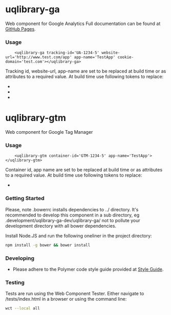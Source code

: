 uqlibrary-ga
============
Web component for Google Analytics
Full documentation can be found at [GitHub Pages](http://uqlibrary.github.io/uqlibrary-ga).

### Usage

```
    <uqlibrary-ga tracking-id='UA-1234-5' website-url='http://www.test.com/app' app-name='TestApp' cookie-domain='test.com'></uqlibrary-ga>
```

Tracking id, website-url, app-name are set to be replaced at build time or as attributes to a required value.
At build time use following tokens to replace: 
- <GA-TRACKING-ID>
- <GA-WEBSITE-URL>
- <GA-COOKIE-DOMAIN>

uqlibrary-gtm
=============
Web component for Google Tag Manager

### Usage

```
    <uqlibrary-gtm container-id='GTM-1234-5' app-name='TestApp'></uqlibrary-gtm>
```

Container id, app name are set to be replaced at build time or as attributes to a required value.
At build time use following tokens to replace: 
- <GTM-CONTAINER-ID>

### Getting Started
Please, note .bowerrc installs dependencies to ../ directory. It's recommended to develop this component in a sub directory, eg  .development/uqlibrary-ga-dev/uqlibrary-ga/ not to pollute your development directory with all bower dependencies.
 
Install Node.JS and run the following oneliner in the project directory:
```sh
npm install -g bower && bower install
```

### Developing
- Please adhere to the Polymer code style guide provided at [Style Guide](http://polymerelements.github.io/style-guide/). 

### Testing
Tests are run using the Web Component Tester. Either navigate to /tests/index.html in a browser or using the command line:
```sh
wct --local all
```